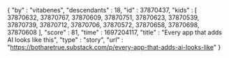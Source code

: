 {
  "by" : "vitabenes",
  "descendants" : 18,
  "id" : 37870437,
  "kids" : [ 37870632, 37870767, 37870609, 37870751, 37870623, 37870539, 37870739, 37870712, 37870706, 37870572, 37870658, 37870698, 37870608 ],
  "score" : 81,
  "time" : 1697204117,
  "title" : "Every app that adds AI looks like this",
  "type" : "story",
  "url" : "https://botharetrue.substack.com/p/every-app-that-adds-ai-looks-like"
}
